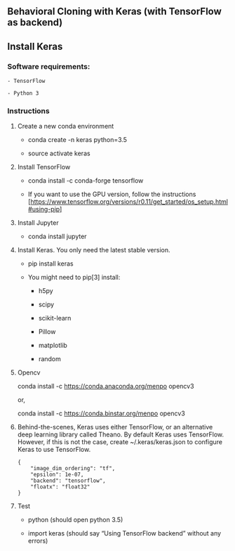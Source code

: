 ## Behavioral Cloning with Keras (with TensorFlow as backend)


## Install Keras

### Software requirements:

	- TensorFlow

	- Python 3

### Instructions

1. Create a new conda environment

	* conda create -n keras python=3.5

	* source activate keras

2. Install TensorFlow

	* conda install -c conda-forge tensorflow

	* If you want to use the GPU version, follow the instructions [https://www.tensorflow.org/versions/r0.11/get_started/os_setup.html#using-pip]

3. Install Jupyter

	* conda install jupyter

4. Install Keras. You only need the latest stable version.

	* pip install keras

	* You might need to pip[3] install:

		* h5py

		* scipy

		* scikit-learn

		* Pillow

		* matplotlib

		* random

5. Opencv

    conda install -c https://conda.anaconda.org/menpo opencv3

	or,

	conda install -c https://conda.binstar.org/menpo opencv3


6. Behind-the-scenes, Keras uses either TensorFlow, or an alternative deep learning library called Theano. By default Keras uses TensorFlow. However, if this is not the case, create ~/.keras/keras.json to configure Keras to use TensorFlow.
	```
	{
		"image_dim_ordering": "tf",
		"epsilon": 1e-07,
		"backend": "tensorflow",
		"floatx": "float32"
	}
	```

7. Test

	* python (should open python 3.5)

	* import keras (should say “Using TensorFlow backend” without any errors)

